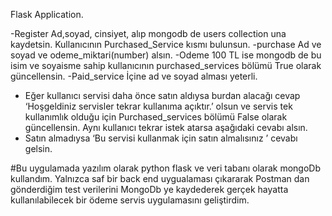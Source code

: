 Flask Application. 

-Register Ad,soyad, cinsiyet, alıp mongodb de users collection una kaydetsin. Kullanıcının Purchased_Service kısmı bulunsun.
-purchase Ad ve soyad ve odeme_miktari(number) alsın. 
-Odeme 100 TL ise mongodb de bu isim ve soyaisme sahip kullanıcının purchased_services bölümü True olarak güncellensin.
-Paid_service İçine ad ve soyad alması yeterli.
- Eğer kullanıcı servisi daha önce satın aldıysa burdan alacağı cevap ‘Hoşgeldiniz servisler tekrar kullanıma açıktır.’ olsun ve servis tek kullanımlık olduğu için
Purchased_services bölümü False olarak güncellensin. Aynı kullanıcı tekrar istek atarsa aşağıdaki cevabı alsın. 
- Satın almadıysa ‘Bu servisi kullanmak için satın almalısınız ’ cevabı gelsin.



#Bu uygulamada yazılım olarak python flask ve veri tabanı olarak mongoDb kullandım. Yalnızca saf bir back end uygualaması çıkararak Postman dan gönderdiğim test verilerini
MongoDb ye kaydederek gerçek hayatta kullanılabilecek bir ödeme servis uygulamasını geliştirdim.
